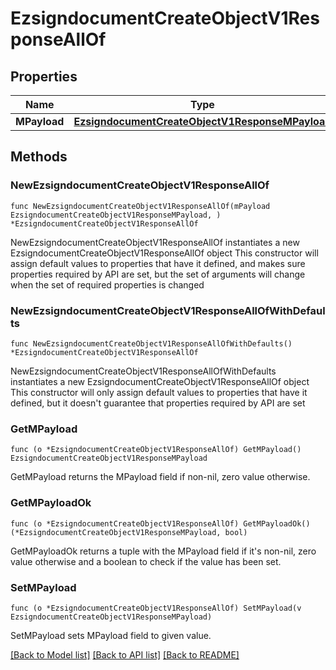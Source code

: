 # EzsigndocumentCreateObjectV1ResponseAllOf

## Properties

Name | Type | Description | Notes
------------ | ------------- | ------------- | -------------
**MPayload** | [**EzsigndocumentCreateObjectV1ResponseMPayload**](EzsigndocumentCreateObjectV1ResponseMPayload.md) |  | 

## Methods

### NewEzsigndocumentCreateObjectV1ResponseAllOf

`func NewEzsigndocumentCreateObjectV1ResponseAllOf(mPayload EzsigndocumentCreateObjectV1ResponseMPayload, ) *EzsigndocumentCreateObjectV1ResponseAllOf`

NewEzsigndocumentCreateObjectV1ResponseAllOf instantiates a new EzsigndocumentCreateObjectV1ResponseAllOf object
This constructor will assign default values to properties that have it defined,
and makes sure properties required by API are set, but the set of arguments
will change when the set of required properties is changed

### NewEzsigndocumentCreateObjectV1ResponseAllOfWithDefaults

`func NewEzsigndocumentCreateObjectV1ResponseAllOfWithDefaults() *EzsigndocumentCreateObjectV1ResponseAllOf`

NewEzsigndocumentCreateObjectV1ResponseAllOfWithDefaults instantiates a new EzsigndocumentCreateObjectV1ResponseAllOf object
This constructor will only assign default values to properties that have it defined,
but it doesn't guarantee that properties required by API are set

### GetMPayload

`func (o *EzsigndocumentCreateObjectV1ResponseAllOf) GetMPayload() EzsigndocumentCreateObjectV1ResponseMPayload`

GetMPayload returns the MPayload field if non-nil, zero value otherwise.

### GetMPayloadOk

`func (o *EzsigndocumentCreateObjectV1ResponseAllOf) GetMPayloadOk() (*EzsigndocumentCreateObjectV1ResponseMPayload, bool)`

GetMPayloadOk returns a tuple with the MPayload field if it's non-nil, zero value otherwise
and a boolean to check if the value has been set.

### SetMPayload

`func (o *EzsigndocumentCreateObjectV1ResponseAllOf) SetMPayload(v EzsigndocumentCreateObjectV1ResponseMPayload)`

SetMPayload sets MPayload field to given value.



[[Back to Model list]](../README.md#documentation-for-models) [[Back to API list]](../README.md#documentation-for-api-endpoints) [[Back to README]](../README.md)


